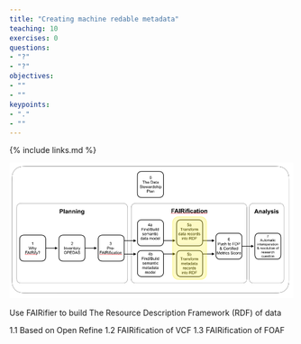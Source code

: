 ```yaml
---
title: "Creating machine redable metadata"
teaching: 10
exercises: 0
questions:
- "?"
- "?"
objectives:
- ""
- ""
keypoints:
- "."
- ""
---
```


{% include links.md %}

![FAIRification step 5](/fig/canonical-fairification-step5.png)

Use FAIRifier to build The Resource Description Framework (RDF) of data

1.1 Based on Open Refine
1.2 FAIRification of VCF
1.3 FAIRification of FOAF
